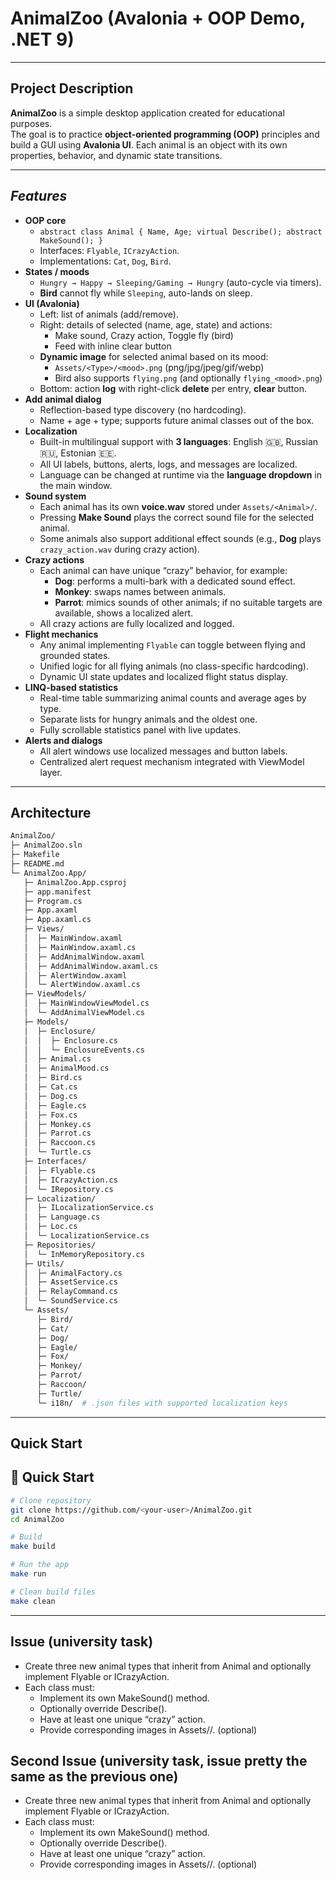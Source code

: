 # AnimalZoo (Avalonia + OOP Demo, .NET 9)

---

##  Project Description

**AnimalZoo** is a simple desktop application created for educational purposes.  
The goal is to practice **object-oriented programming (OOP)** principles and build a GUI using **Avalonia UI**.
Each animal is an object with its own properties, behavior, and dynamic state transitions.

 ---

## ***Features***

- **OOP core**
    - `abstract class Animal { Name, Age; virtual Describe(); abstract MakeSound(); }`
    - Interfaces: `Flyable`, `ICrazyAction`.
    - Implementations: `Cat`, `Dog`, `Bird`.
- **States / moods**
    - `Hungry → Happy → Sleeping/Gaming → Hungry` (auto-cycle via timers).
    - **Bird** cannot fly while `Sleeping`, auto-lands on sleep.
- **UI (Avalonia)**
    - Left: list of animals (add/remove).
    - Right: details of selected (name, age, state) and actions:
        - Make sound, Crazy action, Toggle fly (bird)
        - Feed with inline clear button
    - **Dynamic image** for selected animal based on its mood:
        - `Assets/<Type>/<mood>.png` (png/jpg/jpeg/gif/webp)
        - Bird also supports `flying.png` (and optionally `flying_<mood>.png`)
    - Bottom: action **log** with right-click **delete** per entry, **clear** button.
- **Add animal dialog**
    - Reflection-based type discovery (no hardcoding).
    - Name + age + type; supports future animal classes out of the box.
- **Localization**
    - Built-in multilingual support with **3 languages**: English 🇬🇧, Russian 🇷🇺, Estonian 🇪🇪.
    - All UI labels, buttons, alerts, logs, and messages are localized.
    - Language can be changed at runtime via the **language dropdown** in the main window.
- **Sound system**
    - Each animal has its own **voice.wav** stored under `Assets/<Animal>/`.
    - Pressing **Make Sound** plays the correct sound file for the selected animal.
    - Some animals also support additional effect sounds (e.g., **Dog** plays `crazy_action.wav` during crazy action).
- **Crazy actions**
    - Each animal can have unique “crazy” behavior, for example:
        - **Dog**: performs a multi-bark with a dedicated sound effect.
        - **Monkey**: swaps names between animals.
        - **Parrot**: mimics sounds of other animals; if no suitable targets are available, shows a localized alert.
    - All crazy actions are fully localized and logged.
- **Flight mechanics**
    - Any animal implementing `Flyable` can toggle between flying and grounded states.
    - Unified logic for all flying animals (no class-specific hardcoding).
    - Dynamic UI state updates and localized flight status display.
- **LINQ-based statistics**
    - Real-time table summarizing animal counts and average ages by type.
    - Separate lists for hungry animals and the oldest one.
    - Fully scrollable statistics panel with live updates.
- **Alerts and dialogs**
    - All alert windows use localized messages and button labels.
    - Centralized alert request mechanism integrated with ViewModel layer.

---

## **Architecture** 
```bash
AnimalZoo/
├─ AnimalZoo.sln
├─ Makefile
├─ README.md
└─ AnimalZoo.App/
   ├─ AnimalZoo.App.csproj
   ├─ app.manifest  
   ├─ Program.cs
   ├─ App.axaml
   ├─ App.axaml.cs
   ├─ Views/
   │  ├─ MainWindow.axaml
   │  ├─ MainWindow.axaml.cs
   │  ├─ AddAnimalWindow.axaml
   │  ├─ AddAnimalWindow.axaml.cs
   │  ├─ AlertWindow.axaml
   │  └─ AlertWindow.axaml.cs
   ├─ ViewModels/
   │  ├─ MainWindowViewModel.cs        
   │  └─ AddAnimalViewModel.cs         
   ├─ Models/
   │  ├─ Enclosure/
   │  │  ├─ Enclosure.cs
   │  │  └─ EnclosureEvents.cs
   │  ├─ Animal.cs                     
   │  ├─ AnimalMood.cs                 
   │  ├─ Bird.cs
   │  ├─ Cat.cs
   │  ├─ Dog.cs
   │  ├─ Eagle.cs
   │  ├─ Fox.cs
   │  ├─ Monkey.cs
   │  ├─ Parrot.cs
   │  ├─ Raccoon.cs
   │  └─ Turtle.cs                        
   ├─ Interfaces/
   │  ├─ Flyable.cs                    
   │  ├─ ICrazyAction.cs  
   │  └─ IRepository.cs 
   ├─ Localization/
   │  ├─ ILocalizationService.cs
   │  ├─ Language.cs
   │  ├─ Loc.cs
   │  └─ LocalizationService.cs  
   ├─ Repositories/
   │  └─ InMemoryRepository.cs      
   ├─ Utils/
   │  ├─ AnimalFactory.cs
   │  ├─ AssetService.cs            
   │  ├─ RelayCommand.cs     
   │  └─ SoundService.cs               
   └─ Assets/
      ├─ Bird/
      ├─ Cat/
      ├─ Dog/
      ├─ Eagle/
      ├─ Fox/      
      ├─ Monkey/
      ├─ Parrot/
      ├─ Raccoon/
      ├─ Turtle/
      └─ i18n/  # .json files with supported localization keys              
```
---

## **Quick Start**
## 🚀 Quick Start

```bash
# Clone repository
git clone https://github.com/<your-user>/AnimalZoo.git
cd AnimalZoo

# Build
make build

# Run the app
make run

# Clean build files
make clean
```
 ---

## **Issue** (university task)
- Create three new animal types that inherit from Animal and optionally implement Flyable or ICrazyAction.
- Each class must:
  - Implement its own MakeSound() method.
  - Optionally override Describe().
  - Have at least one unique “crazy” action.
  - Provide corresponding images in Assets/<AnimalName>/. (optional)

## **Second Issue** (university task, issue pretty the same as the previous one)
- Create three new animal types that inherit from Animal and optionally implement Flyable or ICrazyAction.
- Each class must:
    - Implement its own MakeSound() method.
    - Optionally override Describe().
    - Have at least one unique “crazy” action.
    - Provide corresponding images in Assets/<AnimalName>/. (optional)